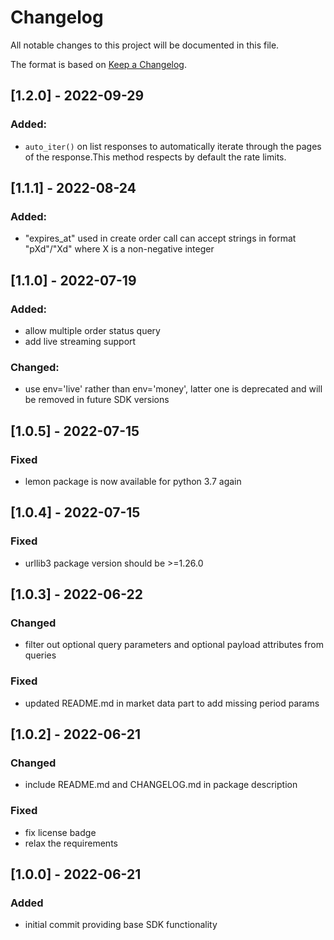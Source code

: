 # Changelog

All notable changes to this project will be documented in this file.

The format is based on [Keep a Changelog](https://keepachangelog.com/en/1.0.0/).

## [1.2.0] - 2022-09-29
### Added:
- `auto_iter()` on list responses to automatically iterate through the pages of the response.This method respects by default the rate limits.


## [1.1.1] - 2022-08-24
### Added:
- "expires_at" used in create order call can accept strings in format "pXd"/"Xd" where X is a non-negative integer


## [1.1.0] - 2022-07-19
### Added:
- allow multiple order status query
- add live streaming support

### Changed:
- use env='live' rather than env='money', latter one is deprecated and will be removed in future SDK versions


## [1.0.5] - 2022-07-15
### Fixed
- lemon package is now available for python 3.7 again

## [1.0.4] - 2022-07-15
### Fixed
- urllib3 package version should be >=1.26.0

## [1.0.3] - 2022-06-22
### Changed
- filter out optional query parameters and optional payload attributes from queries 

### Fixed
- updated README.md in market data part to add missing period params

## [1.0.2] - 2022-06-21
### Changed
- include README.md and CHANGELOG.md in package description 

### Fixed
- fix license badge
- relax the requirements

## [1.0.0]  - 2022-06-21
### Added
- initial commit providing base SDK functionality
